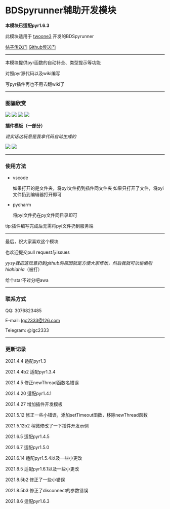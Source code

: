 # BDSpyrunner辅助开发模块

**本模块已适配pyr1.6.3**

此模块适用于 [twoone3](https://github.com/twoone-3) 开发的BDSpyrunner

[帖子传送门](https://www.minebbs.com/threads/bdspyrunner-python.5949)
[Github传送门](https://github.com/twoone-3/BDSpyrunner)

----

本模块提供pyr函数的自动补全、类型提示等功能

对照pyr源代码以及wiki编写

写pyr插件再也不用去翻wiki了

----

### 图骗欣赏

![](https://i.loli.net/2021/08/06/aSMFYUjAfB6dvxc.png)
![](https://i.loli.net/2021/08/06/tAaCO5gonbh2ZGe.png)
![](https://i.loli.net/2021/08/06/mlW6BhKYcgsQUpz.png)
![](https://i.loli.net/2021/08/06/jK8oXxbtENgGDMs.png)

**插件模板（一部分）**

*说实话这玩意是我拿代码自动生成的*

![](https://i.loli.net/2021/08/06/QJMz7Zd28pEYHvC.png)
![](https://i.loli.net/2021/08/06/C5P2HxJbYf619cQ.png)

----

### 使用方法

- vscode

  如果打开的是文件夹，将pyi文件扔到插件同文件夹 如果只打开了文件，将pyi文件扔到编辑器打开即可


- pycharm

  将pyi文件扔在py文件同目录即可

tip:插件编写完成后无需将pyi文件扔到服务端

----

最后，祝大家喜欢这个模块

也欢迎提交pull request与issues

*yysy我把这玩意扔到github的原因就是方便大家修改，然后我就可以偷懒啦hiahiahia*（被打）

给个star不过分吧awa

---

### 联系方式

QQ: 3076823485

E-mail: lgc2333@126.com

Telegram: @lgc2333

----

### 更新记录

2021.4.4 适配pyr1.3

2021.4.4b2 适配pyr1.3.4

2021.4.5 修正newThread函数名错误

2021.4.20 适配pyr1.4.1

2021.4.27 增加插件开发模板

2021.5.12 修正一些小错误，添加setTimeout函数，移除newThread函数

2021.5.12b2 稍微修改了一下插件开发示例

2021.6.5 适配pyr1.4.5

2021.6.7 适配pyr1.5.0

2021.6.14 适配pyr1.5.4以及一些小更改

2021.8.5 适配pyr1.6.1以及一些小更改

2021.8.5b2 修正了一些小错误

2021.8.5b3 修正了disconnect的参数错误

2021.8.6 适配pyr1.6.3